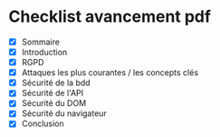 # Checklist avancement pdf

- [x] Sommaire
- [x] Introduction
- [x] RGPD
- [x] Attaques les plus courantes / les concepts clés
- [x] Sécurité de la bdd
- [x] Sécurité de l'API
- [x] Sécurité du DOM
- [x] Sécurité du navigateur
- [x] Conclusion

